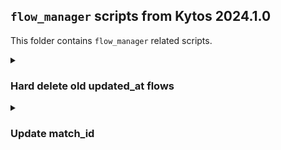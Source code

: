 ## `flow_manager` scripts from Kytos 2024.1.0

This folder contains `flow_manager` related scripts.

<details><summary><h3>Hard delete old updated_at flows</h3></summary>

### Pre-requisites

- There's no additional Python libraries dependencies required, other than installing the existing `flow_manager` dependencies.
- Make sure you don't have `kytosd` running with otherwise new request can make `flow_manager` write to MongoDB, and the application could overwrite the data you're trying to insert with this script.
- Make sure MongoDB replica set is up and running.

```
export MONGO_USERNAME=
export MONGO_PASSWORD=
export MONGO_DBNAME=napps
export MONGO_HOST_SEEDS="mongo1:27017,mongo2:27018,mongo3:27019"
```

### Backup and restore procedure

- In addition, it's recommended that you backup the `flows` collection of the `napps` database before running this script (make sure to set `-o <dir>` to a persistent directory):

```
mongodump -d napps -c flows -o /tmp/napps_flows
```

If you ever need to restore the backup:

```
mongorestore -d napps -c flows /tmp/napps_flows/napps/flows.bson
```

### How to use

This script `scripts/db/2024.1.0/000_hard_delete_old.py` is a general purpose script to hard delete flows that have been soft deleted before string UTC datetime that you'll specify. You're are encouraged to use this script from time to time until `flow_manager` provides an automatic functionality for this procedure.


- You can count flows that will be deleted with the `count` command. You need to set `UTC_DATETIME` which will be the `updated_at` datetime that will include flows which `updated_at` is less than or equal this datetime, the example bellow hard deletes flows that have been deleted prior to `"2024-07-17 13:53:24"` UTC (when using this script, you should set a recent datetime that is at least older than the current prior five minutes, for example the past hour datetime - just so it doesn't delete too recent soft deleted flows that consistency check might still need):

```
❯ CMD=count UTC_DATETIME="2024-07-17 13:53:24" python3 scripts/db/2024.1.0/000_hard_delete_old.py
{'counted': 8}
```

- (Optional step) if you wish to list the filtered flows you can use  the `list` command:
 
```
❯ CMD=list UTC_DATETIME="2024-07-17 13:53:24" python3 scripts/db/2024.1.0/000_hard_delete_old.py
{'_id': '528dc723714952cebb1e4e08b84521c4', 'flow': {'table_id': 0, 'owner': 'mef_eline', 'table_group': 'evpl', 'priority': 20000, 'cookie': Decimal128('12297755378995773006'), 'idle_ti meout': 0, 'hard_timeout': 0, 'match': {'in_port': 1, 'dl_vlan': 1003}, 'actions': [{'action_type': 'push_vlan', 'tag_type': 's'}, {'action_type': 'set_vlan', 'vlan_id': 401}, {'action_t ype': 'output', 'port': 4}]}, 'flow_id': '67d799f8c82cfea34a567f523f0c30ee', 'id': '528dc723714952cebb1e4e08b84521c4', 'inserted_at': datetime.datetime(2024, 7, 17, 13, 52, 27, 514000), 'state': 'deleted', 'switch': '00:00:00:00:00:00:00:01', 'updated_at': datetime.datetime(2024, 7, 17, 13, 52, 44, 743000)}
{'_id': '4c4a557b3c2a06fedbb86ca1662d9ff5', 'flow': {'table_id': 0, 'owner': 'mef_eline', 'table_group': 'evpl', 'priority': 20000, 'cookie': Decimal128('12297755378995773006'), 'idle_ti meout': 0, 'hard_timeout': 0, 'match': {'in_port': 4, 'dl_vlan': 401}, 'actions': [{'action_type': 'pop_vlan'}, {'action_type': 'output', 'port': 1}]}, 'flow_id': '6685b00a0d77da02fe51d9 8b61048bbb', 'id': '4c4a557b3c2a06fedbb86ca1662d9ff5', 'inserted_at': datetime.datetime(2024, 7, 17, 13, 52, 27, 514000), 'state': 'deleted', 'switch': '00:00:00:00:00:00:00:01', 'updated_at': datetime.datetime(2024, 7, 17, 13, 52, 44, 743000)}
{'_id': '4863b0d09c70703e821a7c324db71687', 'flow': {'table_id': 0, 'owner': 'mef_eline', 'table_group': 'evpl', 'priority': 20000, 'cookie': Decimal128('12297755378995773006'), 'idle_ti meout': 0, 'hard_timeout': 0, 'match': {'in_port': 1, 'dl_vlan': 1003}, 'actions': [{'action_type': 'push_vlan', 'tag_type': 's'}, {'action_type': 'set_vlan', 'vlan_id': 401}, {'action_t ype': 'output', 'port': 3}]}, 'flow_id': '4c1dd3293e6ddc39de812be70caca2ba', 'id': '4863b0d09c70703e821a7c324db71687', 'inserted_at': datetime.datetime(2024, 7, 17, 13, 52, 27, 527000), 'state': 'deleted', 'switch': '00:00:00:00:00:00:00:03', 'updated_at': datetime.datetime(2024, 7, 17, 13, 52, 44, 729000)}
{'_id': 'e9758b6008dbabbebfbc0f7db2399a17', 'flow': {'table_id': 0, 'owner': 'mef_eline', 'table_group': 'evpl', 'priority': 20000, 'cookie': Decimal128('12297755378995773006'), 'idle_ti meout': 0, 'hard_timeout': 0, 'match': {'in_port': 3, 'dl_vlan': 401}, 'actions': [{'action_type': 'pop_vlan'}, {'action_type': 'output', 'port': 1}]}, 'flow_id': 'fbb2f8d5ab5350ef4ca663 9595fbaa78', 'id': 'e9758b6008dbabbebfbc0f7db2399a17', 'inserted_at': datetime.datetime(2024, 7, 17, 13, 52, 27, 527000), 'state': 'deleted', 'switch': '00:00:00:00:00:00:00:03', 'updated_at': datetime.datetime(2024, 7, 17, 13, 52, 44, 729000)} 
{'_id': 'a91755a792a375dcbd1bc41eb8ad0bb3', 'flow': {'table_id': 0, 'owner': 'mef_eline', 'table_group': 'evpl', 'priority': 20000, 'cookie': Decimal128('12297755378995773006'), 'idle_ti meout': 0, 'hard_timeout': 0, 'match': {'in_port': 2, 'dl_vlan': 401}, 'actions': [{'action_type': 'set_vlan', 'vlan_id': 401}, {'action_type': 'output', 'port': 3}]}, 'flow_id': '9ec845 c20b60b3fc93b515ff8ec8d650', 'id': 'a91755a792a375dcbd1bc41eb8ad0bb3', 'inserted_at': datetime.datetime(2024, 7, 17, 13, 52, 27, 553000), 'state': 'deleted', 'switch': '00:00:00:00:00:00 :00:02', 'updated_at': datetime.datetime(2024, 7, 17, 13, 52, 44, 756000)}
{'_id': 'e67e65564f5ed8b2f1de8e96500265de', 'flow': {'table_id': 0, 'owner': 'mef_eline', 'table_group': 'evpl', 'priority': 20000, 'cookie': Decimal128('12297755378995773006'), 'idle_ti meout': 0, 'hard_timeout': 0, 'match': {'in_port': 3, 'dl_vlan': 401}, 'actions': [{'action_type': 'set_vlan', 'vlan_id': 401}, {'action_type': 'output', 'port': 2}]}, 'flow_id': 'badd30 1c6d3edef6a5282bc264c0360b', 'id': 'e67e65564f5ed8b2f1de8e96500265de', 'inserted_at': datetime.datetime(2024, 7, 17, 13, 52, 27, 553000), 'state': 'deleted', 'switch': '00:00:00:00:00:00 :00:02', 'updated_at': datetime.datetime(2024, 7, 17, 13, 52, 44, 756000)}
{'_id': '251273d71eaa438db046d21c1cc4e09f', 'flow': {'table_id': 0, 'owner': 'mef_eline', 'table_group': 'evpl', 'priority': 20000, 'cookie': Decimal128('12297755378995773006'), 'idle_ti meout': 0, 'hard_timeout': 0, 'match': {'in_port': 3, 'dl_vlan': 401}, 'actions': [{'action_type': 'pop_vlan'}, {'action_type': 'output', 'port': 1}]}, 'flow_id': 'ff28f308d5e789687be1b5 7a8ad095ea', 'id': '251273d71eaa438db046d21c1cc4e09f', 'inserted_at': datetime.datetime(2024, 7, 17, 13, 52, 27, 565000), 'state': 'deleted', 'switch': '00:00:00:00:00:00:00:01', 'updated_at': datetime.datetime(2024, 7, 17, 13, 52, 44, 743000)}
{'_id': '6b83900a439e802478e83bd57f2f832c', 'flow': {'table_id': 0, 'owner': 'mef_eline', 'table_group': 'evpl', 'priority': 20000, 'cookie': Decimal128('12297755378995773006'), 'idle_ti meout': 0, 'hard_timeout': 0, 'match': {'in_port': 2, 'dl_vlan': 401}, 'actions': [{'action_type': 'pop_vlan'}, {'action_type': 'output', 'port': 1}]}, 'flow_id': '898f23a7bd9ff1e1ed10c5 ce385960c5', 'id': '6b83900a439e802478e83bd57f2f832c', 'inserted_at': datetime.datetime(2024, 7, 17, 13, 52, 27, 575000), 'state': 'deleted', 'switch': '00:00:00:00:00:00:00:03', 'updated_at': datetime.datetime(2024, 7, 17, 13, 52, 44, 729000)}
None
```

- Finally, to hard delete you can use the `delete` command, this command uses the same filer that the `count|list` command use:

```
❯ CMD=delete UTC_DATETIME="2024-07-17 13:53:24" python3 scripts/db/2024.1.0/000_hard_delete_old.py
{'deleted': 8}
```

- If you try to run again but there isn't flows to be deleted, it won't delete as you'd expect:

```
❯ CMD=delete UTC_DATETIME="2024-07-17 13:53:24" python3 scripts/db/2024.1.0/000_hard_delete_old.py
{'deleted': 0}
```
</details>

<details><summary><h3>Update match_id</h3></summary>

### Pre-requisites

- There's no additional Python libraries dependencies required, other than installing the existing `flow_manager` dependencies.
- Make sure you don't have `kytosd` running with otherwise new request can make `flow_manager` write to MongoDB, and the application could overwrite the data you're trying to insert with this script.
- Make sure MongoDB replica set is up and running.

```
export MONGO_USERNAME=
export MONGO_PASSWORD=
export MONGO_DBNAME=napps
export MONGO_HOST_SEEDS="mongo1:27017,mongo2:27018,mongo3:27019"
```

### Backup and restore procedure

- In addition, it's recommended that you backup the `flows` collection of the `napps` database before running this script (make sure to set `-o <dir>` to a persistent directory):

```
mongodump -d napps -c flows -o /tmp/napps_flows
```

If you ever need to restore the backup:

```
mongorestore -d napps -c flows /tmp/napps_flows/napps/flows.bson
```

### How to use

On version `2024.1`, flows `match_id` and `_id` document values have changed just so the `cookie` isn't a factor of the computed `match_id` hashed value anymore. This script will insert new updated flows and delete the old ones if the expected `match_id` is different. Before using this script, you're recommended to hard delete old deleted flows, check out `scripts/db/2024.1.0/000_hard_delete_old.py` in the prior section of this readme file.

- You can use the `count` command to check how many flows have their `match_id` outdated, this will include all flows, including flows marked as deleted:

```
❯ CMD=count python3 scripts/db/2024.1.0/001_update_match_id.py
{'to_delete': 3209}
```

- Finally, you update (insert + deletion) with the `update` command:

```
❯ CMD=update python3 scripts/db/2024.1.0/001_update_match_id.py
{'inserted': 3209, 'deleted': 3209, 'pre_updated': 3209}
```

- If you try to update again, since the flows `match_id` have been updated, it shouldn't update anymore:

```
❯ CMD=update python3 scripts/db/2024.1.0/001_update_match_id.py
{'inserted': 0, 'deleted': 0, 'pre_updated': 0}
```

</details>

